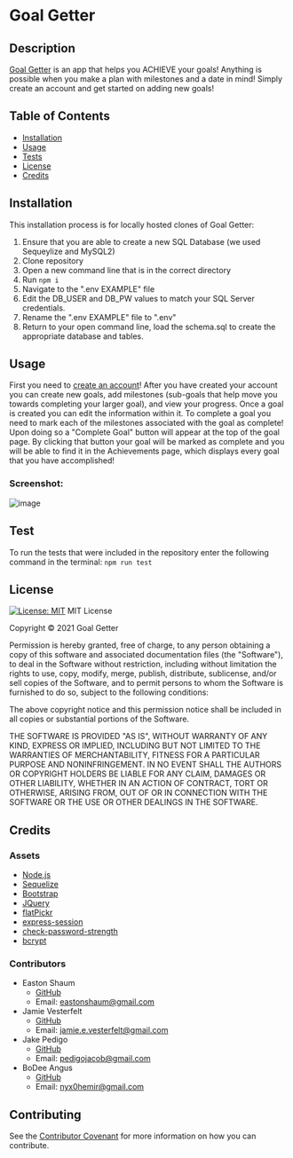 # Goal Getter

## Description 

[Goal Getter](https://github.com/EastonShaum/Goal-Getter) is an app that helps you ACHIEVE your goals! Anything is possible when you make a plan with milestones and a date in mind! Simply create an account and get started on adding new goals!

## Table of Contents 

* [Installation](#installation)
* [Usage](#usage)
* [Tests](#test)
* [License](#license)
* [Credits](#credits)

## Installation
This installation process is for locally hosted clones of Goal Getter:
1. Ensure that you are able to create a new SQL Database (we used Sequeylize and MySQL2) 
2. Clone repository 
3. Open a new command line that is in the correct directory 
4. Run `npm i `
5. Navigate to the ".env EXAMPLE" file 
6. Edit the DB_USER and DB_PW values to match your SQL Server credentials. 
7. Rename the ".env EXAMPLE" file to ".env"
8. Return to your open command line, load the schema.sql to create the appropriate database and tables.

## Usage 
First you need to [create an account](https://goal-getters-app.herokuapp.com/signup)! After you have created your account you can create new goals, add milestones (sub-goals that help move you towards completing your larger goal), and view your progress. Once a goal is created you can edit the information within it. To complete a goal you need to mark each of the milestones associated with the goal as complete! Upon doing so a "Complete Goal" button will appear at the top of the goal page. By clicking that button your goal will be marked as complete and you will be able to find it in the Achievements page, which displays every goal that you have accomplished!

### Screenshot:
![image](https://user-images.githubusercontent.com/81572838/128648882-4ac37736-46c9-4716-9f50-a438dcee8ed1.png)  

## Test
To run the tests that were included in the repository enter the following command in the terminal: `npm run test`

## License
[![License: MIT](https://img.shields.io/badge/License-MIT-yellow.svg)](https://opensource.org/licenses/MIT)
MIT License

Copyright © 2021 Goal Getter

Permission is hereby granted, free of charge, to any person obtaining a copy of this software and associated documentation files (the "Software"), to deal in the Software without restriction, including without limitation the rights to use, copy, modify, merge, publish, distribute, sublicense, and/or sell copies of the Software, and to permit persons to whom the Software is furnished to do so, subject to the following conditions:

The above copyright notice and this permission notice shall be included in all copies or substantial portions of the Software.

THE SOFTWARE IS PROVIDED "AS IS", WITHOUT WARRANTY OF ANY KIND, EXPRESS OR IMPLIED, INCLUDING BUT NOT LIMITED TO THE WARRANTIES OF MERCHANTABILITY, FITNESS FOR A PARTICULAR PURPOSE AND NONINFRINGEMENT. IN NO EVENT SHALL THE AUTHORS OR COPYRIGHT HOLDERS BE LIABLE FOR ANY CLAIM, DAMAGES OR OTHER LIABILITY, WHETHER IN AN ACTION OF CONTRACT, TORT OR OTHERWISE, ARISING FROM, OUT OF OR IN CONNECTION WITH THE SOFTWARE OR THE USE OR OTHER DEALINGS IN THE SOFTWARE.

## Credits
### Assets
* [Node.js](https://nodejs.org/en/)
* [Sequelize](https://sequelize.org/)
* [Bootstrap](https://getbootstrap.com/)
* [JQuery](https://jquery.com/)
* [flatPickr](https://github.com/flatpickr/flatpickr)
* [express-session](https://www.npmjs.com/package/express-session)
* [check-password-strength](https://www.npmjs.com/package/check-password-strength)
* [bcrypt](https://www.npmjs.com/package/bcrypt)

### Contributors
* Easton Shaum
     * [GitHub](https://github.com/EastonShaum)
     * Email:  eastonshaum@gmail.com
* Jamie Vesterfelt
     * [GitHub](https://github.com/jvesterfelt)
     * Email:  jamie.e.vesterfelt@gmail.com
* Jake Pedigo
     * [GitHub](https://github.com/jbped)
     * Email:  pedigojacob@gmail.com
* BoDee Angus
     * [GitHub](https://github.com/NYX1122)
     * Email:  nyx0hemir@gmail.com

## Contributing
See the [Contributor Covenant](https://www.contributor-covenant.org/) for more information on how you can contribute. 

